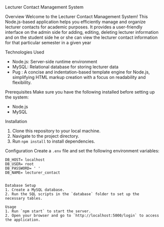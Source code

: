  Lecturer Contact Management System

Overview
Welcome to the Lecturer Contact Management System! This Node.js-based application helps you efficiently manage and organize lecturer contacts for academic purposes. It provides a user-friendly interface on the admin side for adding, editing, deleting lecturer information and on the student side he or she can view the lecturer contact information for that particular semester in a given year

Technologies Used
- Node.js: Server-side runtime environment
- MySQL: Relational database for storing lecturer data
- Pug : A concise and indentation-based template engine for Node.js, simplifying HTML markup creation with a focus on readability and flexibility.

Prerequisites
Make sure you have the following installed before setting up the system:
- Node.js
- MySQL

Installation
1. Clone this repository to your local machine.
2. Navigate to the project directory.
3. Run `npm install` to install dependencies.

Configuration
Create a `.env` file and set the following environment variables:
```
DB_HOST= localhost
DB_USER= root
DB_PASSWORD= ' '
DB_NAME= lecturer_contact


Database Setup
1. Create a MySQL database.
2. Run the SQL scripts in the `database` folder to set up the necessary tables.

Usage
1. Run `npm start` to start the server.
2. Open your browser and go to `http://localhost:5000/login` to access the application.

